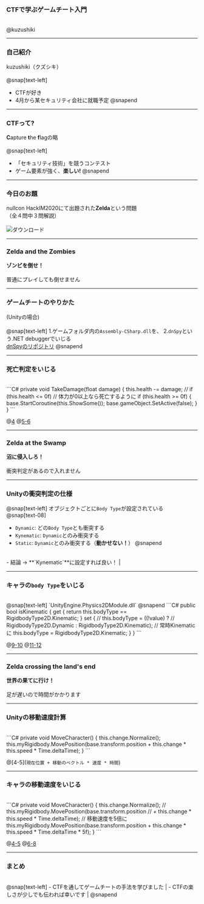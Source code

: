 ### CTFで学ぶゲームチート入門
<br />
@kuzushiki

---

### 自己紹介
kuzushiki（クズシキ）
<br /><br />
@snap[text-left]
- CTFが好き
- 4月から某セキュリティ会社に就職予定
@snapend

---

### CTFって?
**C**apture **t**he **f**lagの略
<br /><br />
@snap[text-left]
- 「セキュリティ技術」を競うコンテスト  
- ゲーム要素が強く、**楽しい!**
@snapend

---

### 今日のお題

nullcon HackIM2020にて出題された**Zelda**という問題
<br />
（全４問中３問解説）
<br /><br />
![ダウンロード](https://user-images.githubusercontent.com/50363796/76391493-f8ef9200-63b2-11ea-8910-84e0d33523c4.jpg)

---

### Zelda and the Zombies
**ゾンビを倒せ！**  
<br />
普通にプレイしても倒せません

---

### ゲームチートのやりかた
(Unityの場合)
<br /><br />
@snap[text-left]
1.ゲームフォルダ内の`Assembly-CSharp.dll`を、
2.`dnSpy`という.NET debuggerでいじる
<br />
[dnSpyのリポジトリ](https://github.com/0xd4d/dnSpy)
@snapend

---

### 死亡判定をいじる
<br />
```C#
private void TakeDamage(float damage)
{
	this.health -= damage;
	// if (this.health <= 0f)
	// 体力が0以上なら死亡するように
	if (this.health >= 0f) 
	{
		base.StartCoroutine(this.ShowSome());
		base.gameObject.SetActive(false);
	}
}
```

@[4](before)
@[5-6](after)

---

### Zelda at the Swamp
**沼に侵入しろ！**  
<br />
衝突判定があるので入れません

---

### Unityの衝突判定の仕様
@snap[text-left]
オブジェクトごとに`Body Type`が設定されている
<br />
@snap[text-08]
- `Dynamic`: どの`Body Type`とも衝突する
- `Kynematic`: `Dynamic`とのみ衝突する
- `Static`: `Dynamic`とのみ衝突する（**動かせない！**）
@snapend
<br />
- 結論 -> **`Kynematic`**に設定すれば良い！ |

---

### キャラの`body Type`をいじる
<br />
@snap[text-left]
`UnityEngine.Physics2DModule.dll`
@snapend
```C#
public bool isKinematic
	{
		get
		{
			return this.bodyType == RigidbodyType2D.Kinematic;
		}
		set
		{
			// this.bodyType = ((!value) ?
			// RigidbodyType2D.Dynamic : RigidbodyType2D.Kinematic);
			// 常時Kinematicに
			this.bodyType = RigidbodyType2D.Kinematic;
		}
	}
```

@[9-10](before)
@[11-12](after)

---

### Zelda crossing the land's end
**世界の果てに行け！**  
<br />
足が遅いので時間がかかります

---

### Unityの移動速度計算
<br />
```C#
private void MoveCharacter()
{
	this.change.Normalize();
	this.myRigidbody.MovePosition(base.transform.position 
	+ this.change * this.speed * Time.deltaTime);
}
```

@[4-5](`現在位置 + 移動のベクトル * 速度 * 時間`)

---

### キャラの移動速度をいじる
<br />
```C#
private void MoveCharacter()
{
	this.change.Normalize();
	// this.myRigidbody.MovePosition(base.transform.position
	// + this.change * this.speed * Time.deltaTime);
	// 移動速度を5倍に
	this.myRigidbody.MovePosition(base.transform.position
	+ this.change * this.speed * Time.deltaTime * 5f);
}
```

@[4-5](before)
@[6-8](after)

---

### まとめ
<br />
@snap[text-left]
- CTFを通してゲームチートの手法を学びました |
- CTFの楽しさが少しでも伝われば幸いです |
@snapend
